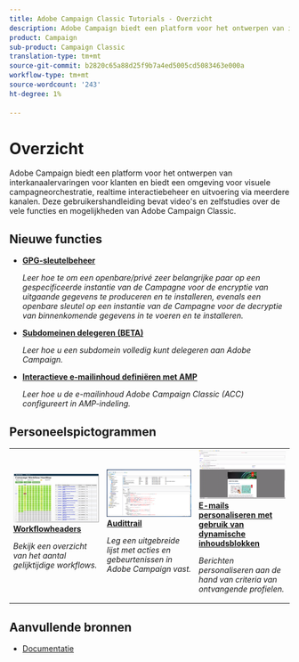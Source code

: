 ```yaml
---
title: Adobe Campaign Classic Tutorials - Overzicht
description: Adobe Campaign biedt een platform voor het ontwerpen van interkanaalervaringen voor klanten en biedt een omgeving voor visuele campagneorchestratie, realtime interactiebeheer en uitvoering via meerdere kanalen. Deze gebruikershandleiding bevat video's en zelfstudies over de vele functies en mogelijkheden van Adobe Campaign Standard.
product: Campaign
sub-product: Campaign Classic
translation-type: tm+mt
source-git-commit: b2820c65a88d25f9b7a4ed5005cd5083463e000a
workflow-type: tm+mt
source-wordcount: '243'
ht-degree: 1%

---
```



# Overzicht

Adobe Campaign biedt een platform voor het ontwerpen van interkanaalervaringen voor klanten en biedt een omgeving voor visuele campagneorchestratie, realtime interactiebeheer en uitvoering via meerdere kanalen. Deze gebruikershandleiding bevat video&#39;s en zelfstudies over de vele functies en mogelijkheden van Adobe Campaign Classic.

## Nieuwe functies

* **[GPG-sleutelbeheer](/help/acc/monitoring-campaign-classic/control-panel/gpg-key-management/gpg-key-management-overview.md)**

   *Leer hoe te om een openbare/privé zeer belangrijke paar op een gespecificeerde instantie van de Campagne voor de encryptie van uitgaande gegevens te produceren en te installeren, evenals een openbare sleutel op een instantie van de Campagne voor de decryptie van binnenkomende gegevens in te voeren en te installeren.*

* **[Subdomeinen delegeren (BETA)](/help/acc/monitoring-campaign-classic/control-panel/subdomain-delegation.md)**

   *Leer hoe u een subdomein volledig kunt delegeren aan Adobe Campaign.*

* **[Interactieve e-mailinhoud definiëren met AMP](/help/acc/sending-messages/email-channel/defining-interactive-email-content-with-amp.md)**

   *Leer hoe u de e-mailinhoud Adobe Campaign Classic (ACC) configureert in AMP-indeling.*

## Personeelspictogrammen

<table>
<tr>
  <td>
    <a href="./monitoring-campaign-classic/workflow-heatmap.md">
      <img alt="Workflowheaders (video)" src="./assets/workflow-heatmap.png"/>
    </a>
    <div>
      <a href="./monitoring-campaign-classic/workflow-heatmap.md">
    <strong>Workflowheaders</strong>
    </a>
    </div>
    <p>
    <em>Bekijk een overzicht van het aantal gelijktijdige workflows.</em>
    <p>
  </td>
   <td>
    <a href="./monitoring-campaign-classic/audit-trail.md">
      <img alt="Audittrail (video)" src="./assets/acc-audit-trail.png" />
    </a>
    <div>
      <a href="./monitoring-campaign-classic/audit-trail.md">
    <strong>Audittrail</strong>
    </a>
    </div>
    <p>
    <em>Leg een uitgebreide lijst met acties en gebeurtenissen in Adobe Campaign vast.</em>
    <p>
  </td>
  <td>
    <a href="./sending-messages/email-channel/personalization-with-dynamic-content-blocks.md">
      <img alt="E-mails personaliseren met gebruik van dynamische inhoudsblokken (video)" src="./assets/ACC-Personalization.png" />
    </a>
    <div>
      <a href="./sending-messages/email-channel/personalization-with-dynamic-content-blocks.md">
    <strong>E-mails personaliseren met gebruik van dynamische inhoudsblokken</strong>
    </a>
    </div>
    <p>
    <em>Berichten personaliseren aan de hand van criteria van ontvangende profielen. </em>
    <p>
  </td>
</tr>
</table>

## Aanvullende bronnen

* [Documentatie](https://docs.campaign.adobe.com/doc/AC/en/PTF_Starting_with_Adobe_Campaign_About_Adobe_Campaign_Classic.html)
